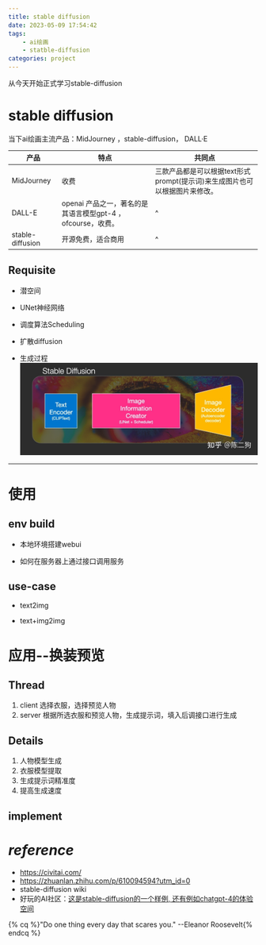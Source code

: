 ```yaml
---
title: stable diffusion
date: 2023-05-09 17:54:42
tags:
	- ai绘画
	- statble-diffusion
categories: project 
---
```



从今天开始正式学习stable-diffusion


# stable diffusion
当下ai绘画主流产品：MidJourney ，stable-diffusion， DALL·E

   产品          | 特点 | 共同点
   ---           | ---  | ---
MidJourney       |  收费 | 三款产品都是可以根据text形式prompt(提示词)来生成图片也可以根据图片来修改。
DALL-E           | openai 产品之一，著名的是其语言模型gpt-4 ，ofcourse，收费。| ^
stable-diffusion | 开源免费，适合商用  | ^

## Requisite
- 潜空间

- UNet神经网络

- 调度算法Scheduling

- 扩散diffusion

- 生成过程
![图像生成过程](stable-diffusion/image.jpg)

------------

# 使用

## env build
- 本地环境搭建webui

- 如何在服务器上通过接口调用服务

## use-case
- text2img

- text+img2img

# 应用--换装预览

## Thread
1. client
选择衣服，选择预览人物
2. server
根据所选衣服和预览人物，生成提示词，填入后调接口进行生成

## Details
1. 人物模型生成
2. 衣服模型提取
3. 生成提示词精准度
4. 提高生成速度

## implement

# ***reference***
- https://civitai.com/
- https://zhuanlan.zhihu.com/p/610094594?utm_id=0
- stable-diffusion wiki
- 好玩的AI社区：[这是stable-diffusion的一个样例, 还有例如chatgpt-4的体验空间](https://huggingface.co/spaces/stabilityai/stable-diffusion)


{% cq %}"Do one thing every day that scares you." --Eleanor Roosevelt{% endcq %}